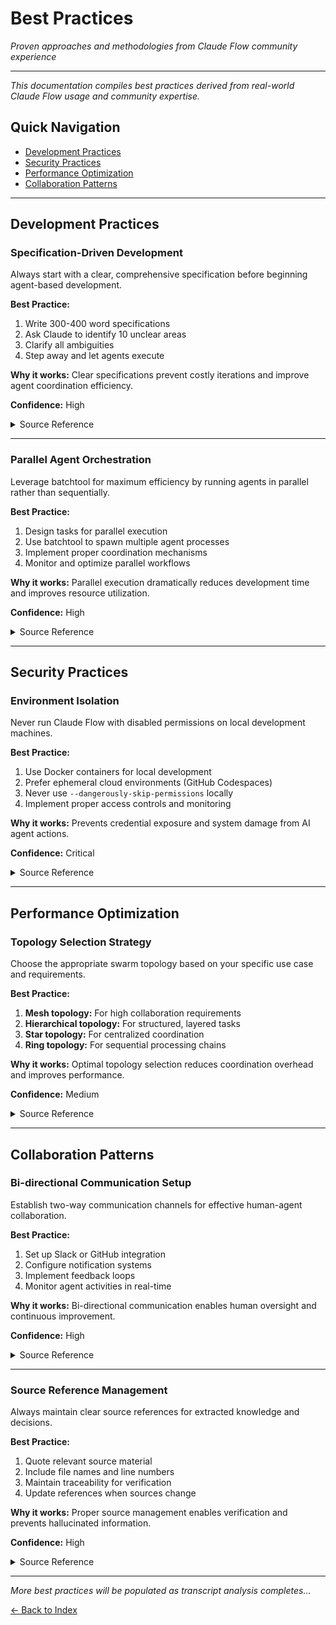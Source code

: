 # Best Practices

*Proven approaches and methodologies from Claude Flow community experience*

---

*This documentation compiles best practices derived from real-world Claude Flow usage and community expertise.*

## Quick Navigation
- [Development Practices](#development-practices)
- [Security Practices](#security-practices)
- [Performance Optimization](#performance-optimization)
- [Collaboration Patterns](#collaboration-patterns)

---

## Development Practices

### Specification-Driven Development
Always start with a clear, comprehensive specification before beginning agent-based development.

**Best Practice:**
1. Write 300-400 word specifications
2. Ask Claude to identify 10 unclear areas
3. Clarify all ambiguities
4. Step away and let agents execute

**Why it works:** Clear specifications prevent costly iterations and improve agent coordination efficiency.

**Confidence:** High

<details>
<summary>Source Reference</summary>

> "The better your specification the better the results... The team suggests specifying what you want beforehand in 300-400 words, and to ask Claude to clarify 10 things that are unclear or need to be improved, answer, then walk away."

Source: `spec.md:25` and `spec.md:22-23`
</details>

---

### Parallel Agent Orchestration
Leverage batchtool for maximum efficiency by running agents in parallel rather than sequentially.

**Best Practice:**
1. Design tasks for parallel execution
2. Use batchtool to spawn multiple agent processes
3. Implement proper coordination mechanisms
4. Monitor and optimize parallel workflows

**Why it works:** Parallel execution dramatically reduces development time and improves resource utilization.

**Confidence:** High

<details>
<summary>Source Reference</summary>

> "The team suggests that batchtool is the key that makes it all work. Batchtool lets Claude Code spawn multiple agents as separate operating system processes which it can then orchestrate to run tasks in parallel"

Source: `spec.md:31-34`
</details>

---

## Security Practices

### Environment Isolation
Never run Claude Flow with disabled permissions on local development machines.

**Best Practice:**
1. Use Docker containers for local development
2. Prefer ephemeral cloud environments (GitHub Codespaces)
3. Never use `--dangerously-skip-permissions` locally
4. Implement proper access controls and monitoring

**Why it works:** Prevents credential exposure and system damage from AI agent actions.

**Confidence:** Critical

<details>
<summary>Source Reference</summary>

> "If you run claude --dangerously-skip-permissions locally outside of a sandbox (like Docker) claude will likely be able access any credentials you have locally & may even brick your machine (by editing your drivers) rendering it unusable. Please run it in either a sandbox or in an ephemeral cloud environment (like GitHub Codespaces)"

Source: `spec.md:15-16`
</details>

---

## Performance Optimization

### Topology Selection Strategy
Choose the appropriate swarm topology based on your specific use case and requirements.

**Best Practice:**
1. **Mesh topology:** For high collaboration requirements
2. **Hierarchical topology:** For structured, layered tasks
3. **Star topology:** For centralized coordination
4. **Ring topology:** For sequential processing chains

**Why it works:** Optimal topology selection reduces coordination overhead and improves performance.

**Confidence:** Medium

<details>
<summary>Source Reference</summary>

*[To be populated from transcript analysis]*

Source: `[pending_analysis]`
</details>

---

## Collaboration Patterns

### Bi-directional Communication Setup
Establish two-way communication channels for effective human-agent collaboration.

**Best Practice:**
1. Set up Slack or GitHub integration
2. Configure notification systems
3. Implement feedback loops
4. Monitor agent activities in real-time

**Why it works:** Bi-directional communication enables human oversight and continuous improvement.

**Confidence:** High

<details>
<summary>Source Reference</summary>

> "The team suggests using Slack or GitHub for bi-directional communication with agent swarms. We can setup 2-way sync between the swarm and GitHub"

Source: `spec.md:40` and `spec.md:52`
</details>

---

### Source Reference Management
Always maintain clear source references for extracted knowledge and decisions.

**Best Practice:**
1. Quote relevant source material
2. Include file names and line numbers
3. Maintain traceability for verification
4. Update references when sources change

**Why it works:** Proper source management enables verification and prevents hallucinated information.

**Confidence:** High

<details>
<summary>Source Reference</summary>

> "I want each reference to quote one (or more) relevant lines from the transcript, and reference the source transcript file name at those lines so I can check where each reference originates (and verify it isn't hallucinated)."

Source: `spec.md:5`
</details>

---

*More best practices will be populated as transcript analysis completes...*

[← Back to Index](index.md)